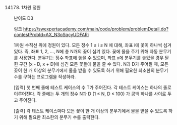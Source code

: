 14178. 1차원 정원

난이도 D3

링크 https://swexpertacademy.com/main/code/problem/problemDetail.do?contestProbId=AX_N3oSqcyUDFARi

1차원 수직선 위에 정원이 있다. 모든 정수 1 ≤ i ≤ N 에 대해, 좌표 i에 꽃이 하나씩 심겨 있다. 즉, 좌표 1, 2, …, N에 총 N개의 꽃이 심겨 있다.
꽃에 물을 주기 위해 자동 분무기를 사용한다. 분무기는 정수 좌표에 놓을 수 있으며, 좌표 x에 분무기를 놓았을 경우 닫힌 구간 [x - D, x + D]에 심긴 모든 꽃들에 물을 줄 수 있다.
N과 D가 주어질 때, 모든 꽃이 한 개 이상의 분무기에서 물을 받을 수 있도록 하기 위해 필요한 최소한의 분무기 수를 구하는 프로그램을 작성하라.

[입력]
첫 번째 줄에 테스트 케이스의 수 T가 주어진다.
각 테스트 케이스는 하나의 줄로 이루어진다. 각 줄에는 두 개의 정수 N과 D (1 ≤ N, D ≤ 100) 가 공백 하나를 사이로 두고 주어진다.

[출력]
각 테스트 케이스마다 모든 꽃이 한 개 이상의 분무기에서 물을 받을 수 있도록 하기 위해 필요한 최소한의 분무기 수를 출력한다.
